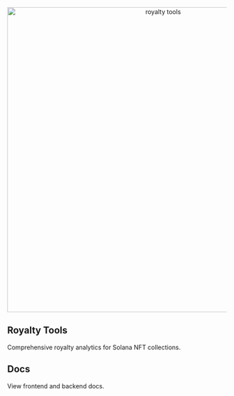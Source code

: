 <div align="center">
  <a href="https://royalty-tools.vercel.app">
    <img src="https://royalty-tools.vercel.app/shot.png" alt="royalty tools" width=700 />
  </a>
</div>

## Royalty Tools

Comprehensive royalty analytics for Solana NFT collections.

## Docs

View frontend and backend docs.